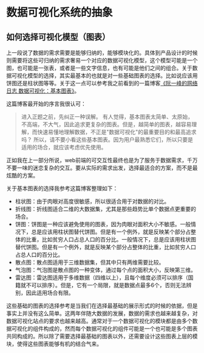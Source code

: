 数据可视化系统的抽象
===

如何选择可视化模型（图表）
---

上一段说了数据的需求需要是能够归纳的，能够模块化的。具体到产品设计的时候则需要将这些可归纳的需求奢易一个对应的数据可视化模型，这个模型可能是一个图，也可能是一张表，或者是一些文字信息，也有可能是他们之间的组合。关于数据可视化模型的选择，其实最基本的也就是对一些基础图表的选择。比如说应该用饼图还是柱状图等等。关于这一点可以参考我之前看到的一篇博客[《阮一峰的网络日志 数据可视化：基本图表》](http://www.ruanyifeng.com/blog/2014/11/basic-charts.html)。

这篇博客最开始的序言我很认可：

> 进入正题之前，先纠正一种误解。
有人觉得，基本图表太简单、太原始，不高端，不大气，因此追求更复杂的图表。但是，越简单的图表，越容易理解，而快速易懂地理解数据，不正是"数据可视化"的最重要目的和最高追求吗？
> 所以，请不要小看这些基本图表。因为用户最熟悉它们，所以只要是适用的场合，就应该考虑优先使用。

正如我在上一部分所说，web前端的可交互性最终也是为了服务于数据需求，千万不要一味的迷恋复杂的交互。要从实际的需求出发，选择最适合的方案，而不是最炫酷的方案。

关于基本图表的选择我参考这篇博客整理如下：

- 柱状图：由于肉眼对高度很敏感，所以很适合用于对数据的对比。
- 折线图：折线图适合二维的大数据集，尤其是那些趋势比单个数据点更重要的场合。
- 饼图：饼图是一种应该避免使用的图表，因为肉眼对面积大小不敏感。一般情况下，总是应该用柱状图替代饼图。但是有一个例外，就是反映某个部分占整体的比重，比如贫穷人口占总人口的百分比。一般情况下，总是应该用柱状图替代饼图。但是有一个例外，就是反映某个部分占整体的比重，比如贫穷人口占总人口的百分比。
- 散点图：散点图适用于三维数据集，但其中只有两维需要比较。
- 气泡图：气泡图是散点图的一种变体，通过每个点的面积大小，反映第三维。
- 雷达图：雷达图适用于多维数据（四维以上），且每个维度必须可以排序（国籍就不可以排序）。但是，它有一个局限，就是数据点最多6个，否则无法辨别，因此适用场合有限。

这些基础的图表的选择参考是当我们在选择最基础的展示形式的时候的依据，但是事实上并没有这么简单。这两年伴随大数据的发展，数据的需求也越来越复杂，对数据可视化站点的要求也越来越高。通常对于一个数据可视化的模块都是由多个数据可视化的组件构成的，然而每个数据可视化的组件可能是一个也可能是多个图表共同构成的。所以除了需要选择最基础的图表以外，还需要设计这些图表上层的模块，使得这些图表能够有机的结合气来。
